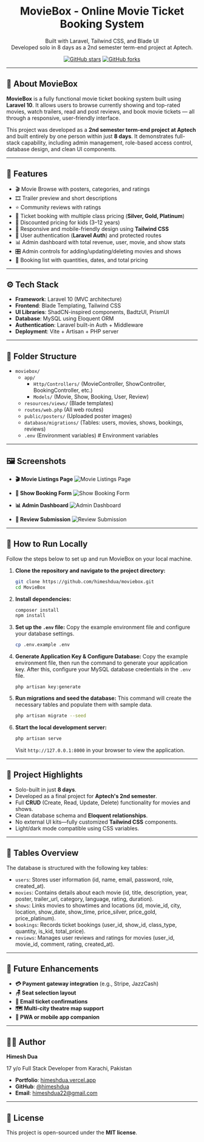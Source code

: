 <h1 align="center">MovieBox - Online Movie Ticket Booking System</h1>

<p align="center">
  Built with Laravel, Tailwind CSS, and Blade UI <br/>
  Developed solo in 8 days as a 2nd semester term-end project at Aptech.
</p>

<p align="center">
  <a href="https://github.com/himeshdua/moviebox"><img src="https://img.shields.io/github/stars/himeshdua/moviebox?style=social" alt="GitHub stars"></a>
  <a href="https://github.com/himeshdua/moviebox"><img src="https://img.shields.io/github/forks/himeshdua/moviebox?style=social" alt="GitHub forks"></a>
</p>

---

## 🎥 About MovieBox

**MovieBox** is a fully functional movie ticket booking system built using **Laravel 10**. It allows users to browse currently showing and top-rated movies, watch trailers, read and post reviews, and book movie tickets — all through a responsive, user-friendly interface.

This project was developed as a **2nd semester term-end project at Aptech** and built entirely by one person within just **8 days**. It demonstrates full-stack capability, including admin management, role-based access control, database design, and clean UI components.

---

## 🚀 Features

-   🎬 Movie Browse with posters, categories, and ratings
-   🎞 Trailer preview and short descriptions
-   ⭐ Community reviews with ratings
-   🧾 Ticket booking with multiple class pricing (**Silver, Gold, Platinum**)
-   🧒 Discounted pricing for kids (3–12 years)
-   📱 Responsive and mobile-friendly design using **Tailwind CSS**
-   🔐 User authentication (**Laravel Auth**) and protected routes
-   📊 Admin dashboard with total revenue, user, movie, and show stats
-   🎛 Admin controls for adding/updating/deleting movies and shows
-   🧾 Booking list with quantities, dates, and total pricing

---

## ⚙️ Tech Stack

-   **Framework**: Laravel 10 (MVC architecture)
-   **Frontend**: Blade Templating, Tailwind CSS
-   **UI Libraries**: ShadCN-inspired components, BadtzUI, PrismUI
-   **Database**: MySQL using Eloquent ORM
-   **Authentication**: Laravel built-in Auth + Middleware
-   **Deployment**: Vite + Artisan + PHP server

---

## 📁 Folder Structure

-   `moviebox/`
    -   `app/`
        -   `Http/Controllers/` (MovieController, ShowController, BookingController, etc.)
        -   `Models/` (Movie, Show, Booking, User, Review)
    -   `resources/views/` (Blade templates)
    -   `routes/web.php` (All web routes)
    -   `public/posters/` (Uploaded poster images)
    -   `database/migrations/` (Tables: users, movies, shows, bookings, reviews)
    -   `.env` (Environment variables) # Environment variables

---

## 🖼 Screenshots

-   **🎬 Movie Listings Page**
    ![Movie Listings Page](screenshots/movie-listings.png)

-   **📆 Show Booking Form**
    ![Show Booking Form](screenshots/booking-form.png)

-   **📊 Admin Dashboard**
    ![Admin Dashboard](screenshots/admin-dashboard.png)

-   **💬 Review Submission**
    ![Review Submission](screenshots/review-submission.png)

---

## 🧪 How to Run Locally

Follow the steps below to set up and run MovieBox on your local machine.

1.  **Clone the repository and navigate to the project directory:**

    ```bash
    git clone https://github.com/himeshdua/moviebox.git
    cd MovieBox
    ```

2.  **Install dependencies:**

    ```bash
    composer install
    npm install
    ```

3.  **Set up the `.env` file:**
    Copy the example environment file and configure your database settings.

    ```bash
    cp .env.example .env
    ```

4.  **Generate Application Key & Configure Database:**
    Copy the example environment file, then run the command to generate your application key. After this, configure your MySQL database credentials in the `.env` file.

    ```
    php artisan key:generate
    ```

5.  **Run migrations and seed the database:**
    This command will create the necessary tables and populate them with sample data.

    ```bash
    php artisan migrate --seed
    ```

6.  **Start the local development server:**
    ```bash
    php artisan serve
    ```
    Visit `http://127.0.0.1:8000` in your browser to view the application.

---

## 🌟 Project Highlights

-   Solo-built in just **8 days**.
-   Developed as a final project for **Aptech's 2nd semester**.
-   Full **CRUD** (Create, Read, Update, Delete) functionality for movies and shows.
-   Clean database schema and **Eloquent relationships**.
-   No external UI kits—fully customized **Tailwind CSS** components.
-   Light/dark mode compatible using CSS variables.

---

## 🧱 Tables Overview

The database is structured with the following key tables:

-   `users`: Stores user information (id, name, email, password, role, created_at).
-   `movies`: Contains details about each movie (id, title, description, year, poster, trailer_url, category, language, rating, duration).
-   `shows`: Links movies to showtimes and locations (id, movie_id, city, location, show_date, show_time, price_silver, price_gold, price_platinum).
-   `bookings`: Records ticket bookings (user_id, show_id, class_type, quantity, is_kid, total_price).
-   `reviews`: Manages user reviews and ratings for movies (user_id, movie_id, comment, rating, created_at).

---

## 🔮 Future Enhancements

-   **💳 Payment gateway integration** (e.g., Stripe, JazzCash)
-   **🪑 Seat selection layout**
-   **📧 Email ticket confirmations**
-   **🗺 Multi-city theatre map support**
-   **📱 PWA or mobile app companion**

---

## 👨‍💻 Author

**Himesh Dua**

17 y/o Full Stack Developer from Karachi, Pakistan

-   **Portfolio**: [himeshdua.vercel.app](https://himeshdua.vercel.app)
-   **GitHub**: [@himeshdua](https://github.com/himeshdua)
-   **Email**: himeshdua22@gmail.com

---

## 📝 License

This project is open-sourced under the **MIT license**.

```

```
